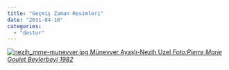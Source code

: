 ```yaml
---
title: "Geçmiş Zaman Resimleri"
date: "2011-04-10"
categories: 
  - "destur"
---
```


 [![nezih_mme-munevver.jpg](/uploads/2011/04/nezih_mme-munevver.jpg) Münevver Ayaşlı-Nezih Uzel _Foto:Pierre Marie Goulet Beylerbeyi 1982_](/uploads/2011/04/nezih_mme-munevver.jpg "nezih_mme-munevver.jpg")
